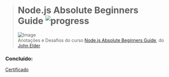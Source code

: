># **Node.js Absolute Beginners Guide** ![progress](http://progressed.io/bar/100?title=completed "progress")
> ![Image](https://udemy-images.udemy.com/course/240x135/2233836_487c_3.jpg)  
> Anotações e Desafios do curso [Node.js Absolute Beginners Guide](https://www.udemy.com/nodejs-absolute-beginners-guide/), do [John Elder](https://www.udemy.com/user/johnelder3/)

### Concluído:
[Certificado](https://github.com/RenatoSiqueira/StudyFlow/tree/master/Certificado.png)